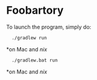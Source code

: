 # Foobartory
To launch the program, simply do:

```sh
  ./gradlew run
```
*on Mac and *nix*

```sh
  ./gradlew.bat run
```
*on Mac and *nix*
